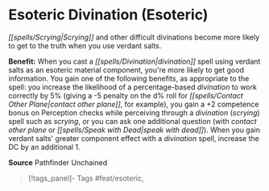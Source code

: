 ﻿---
cssclass: [feats]

---
# Esoteric Divination (Esoteric)

_[[spells/Scrying|Scrying]]_ and other difficult divinations become more likely to get to the truth when you use verdant salts.

**Benefit:** When you cast a _[[spells/Divination|divination]]_ spell using verdant salts as an esoteric material component, you're more likely to get good information. You gain one of the following benefits, as appropriate to the spell: you increase the likelihood of a percentage-based _divination_ to work correctly by 5% (giving a -5 penalty on the d% roll for _[[spells/Contact Other Plane|contact other plane]]_, for example), you gain a +2 competence bonus on Perception checks while perceiving through a _divination_ (_scrying_) spell such as _scrying_, or you can ask one additional question (with _contact other plane_ or _[[spells/Speak with Dead|speak with dead]]_). When you gain verdant salts' greater component effect with a _divination_ spell, increase the DC by an additional 1.

**Source** Pathfinder Unchained
>[!tags_panel]- Tags
> #feat/esoteric, 